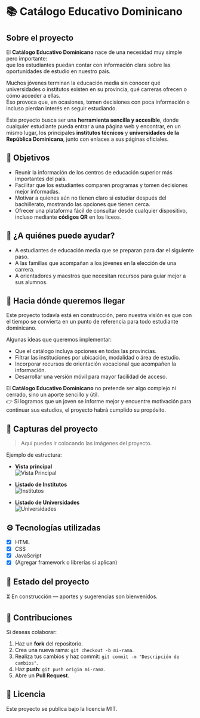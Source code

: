 # 📚 Catálogo Educativo Dominicano

## Sobre el proyecto  
El **Catálogo Educativo Dominicano** nace de una necesidad muy simple pero importante:  
que los estudiantes puedan contar con información clara sobre las oportunidades de estudio en nuestro país.  

Muchos jóvenes terminan la educación media sin conocer qué universidades o institutos existen en su provincia, qué carreras ofrecen o cómo acceder a ellas.  
Eso provoca que, en ocasiones, tomen decisiones con poca información o incluso pierdan interés en seguir estudiando.  

Este proyecto busca ser una **herramienta sencilla y accesible**, donde cualquier estudiante pueda entrar a una página web y encontrar, en un mismo lugar, los principales **institutos técnicos** y **universidades de la República Dominicana**, junto con enlaces a sus páginas oficiales.

## 🎯 Objetivos  
- Reunir la información de los centros de educación superior más importantes del país.  
- Facilitar que los estudiantes comparen programas y tomen decisiones mejor informadas.  
- Motivar a quienes aún no tienen claro si estudiar después del bachillerato, mostrando las opciones que tienen cerca.  
- Ofrecer una plataforma fácil de consultar desde cualquier dispositivo, incluso mediante **códigos QR** en los liceos.  

## 👥 ¿A quiénes puede ayudar?  
- A estudiantes de educación media que se preparan para dar el siguiente paso.  
- A las familias que acompañan a los jóvenes en la elección de una carrera.  
- A orientadores y maestros que necesitan recursos para guiar mejor a sus alumnos.  

## 🚀 Hacia dónde queremos llegar  
Este proyecto todavía está en construcción, pero nuestra visión es que con el tiempo se convierta en un punto de referencia para todo estudiante dominicano.  

Algunas ideas que queremos implementar:  
- Que el catálogo incluya opciones en todas las provincias.  
- Filtrar las instituciones por ubicación, modalidad o área de estudio.  
- Incorporar recursos de orientación vocacional que acompañen la información.  
- Desarrollar una versión móvil para mayor facilidad de acceso.  

El **Catálogo Educativo Dominicano** no pretende ser algo complejo ni cerrado, sino un aporte sencillo y útil.  
👉 Si logramos que un joven se informe mejor y encuentre motivación para continuar sus estudios, el proyecto habrá cumplido su propósito.  

## 📸 Capturas del proyecto  
> Aquí puedes ir colocando las imágenes del proyecto.  

Ejemplo de estructura:  

- **Vista principal**  
  ![Vista Principal](./captures/vista-principal.png)  

- **Listado de Institutos**  
  ![Institutos](./captures/institutos.png)  

- **Listado de Universidades**  
  ![Universidades](./captures/universidades.png)  

## ⚙️ Tecnologías utilizadas  
- [x] HTML  
- [x] CSS  
- [x] JavaScript  
- [x] (Agregar framework o librerías si aplican)  

## 📌 Estado del proyecto  
⏳ En construcción — aportes y sugerencias son bienvenidos.  

## 🤝 Contribuciones  
Si deseas colaborar:  
1. Haz un **fork** del repositorio.  
2. Crea una nueva rama: `git checkout -b mi-rama`.  
3. Realiza tus cambios y haz commit: `git commit -m "Descripción de cambios"`.  
4. Haz **push**: `git push origin mi-rama`.  
5. Abre un **Pull Request**.  

## 📄 Licencia  
Este proyecto se publica bajo la licencia MIT.  
